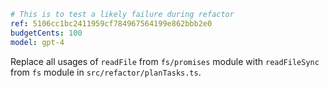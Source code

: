 ```yaml
# This is to test a likely failure during refactor
ref: 5106cc1bc2411959cf784967564199e862bbb2e0
budgetCents: 100
model: gpt-4
```

Replace all usages of `readFile` from `fs/promises` module with `readFileSync` from `fs` module in `src/refactor/planTasks.ts`.
